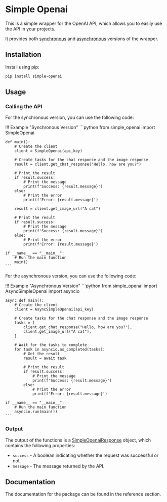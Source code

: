 # Simple Openai

This is a simple wrapper for the OpenAI API, which allows you to easily use the API in your projects.

It provides both [synchronous](/simple_openai/simple_openai/) and [asynchronous](/simple_openai/async_simple_openai/) versions of the wrapper.

## Installation

Install using pip:

```bash
pip install simple-openai
```

## Usage

### Calling the API

For the synchronous version, you can use the following code:

!!! Example "Synchronous Version"
    ```python
    from simple_openai import SimpleOpenai

    def main():
        # Create the client
        client = SimpleOpenai(api_key)

        # Create tasks for the chat response and the image response
        result = client.get_chat_response("Hello, how are you?")

        # Print the result
        if result.success:
            # Print the message
            print(f'Success: {result.message}')
        else:
            # Print the error
            print(f'Error: {result.message}')

        result = client.get_image_url("A cat")

        # Print the result
        if result.success:
            # Print the message
            print(f'Success: {result.message}')
        else:
            # Print the error
            print(f'Error: {result.message}')

    if __name__ == "__main__":
        # Run the main function
        main()
    ```

For the asynchronous version, you can use the following code:

!!! Example "Asynchronous Version"
    ```python
    from simple_openai import AsyncSimpleOpenai
    import asyncio

    async def main():
        # Create the client
        client = AsyncSimpleOpenai(api_key)

        # Create tasks for the chat response and the image response
        tasks = [
            client.get_chat_response("Hello, how are you?"),
            client.get_image_url("A cat"),
        ]

        # Wait for the tasks to complete
        for task in asyncio.as_completed(tasks):
            # Get the result
            result = await task

            # Print the result
            if result.success:
                # Print the message
                print(f'Success: {result.message}')
            else:
                # Print the error
                print(f'Error: {result.message}')

    if __name__ == "__main__":
        # Run the main function
        asyncio.run(main())
    ```

### Output

The output of the functions is a [SimpleOpenaiResponse](/simple-openai/simple_openai/responses/#src.simple_openai.responses.SimpleOpenaiResponse) object, which contains the following properties:

- `success` - A boolean indicating whether the request was successful or not.
- `message` - The message returned by the API.

## Documentation

The documentation for the package can be found in the reference section.